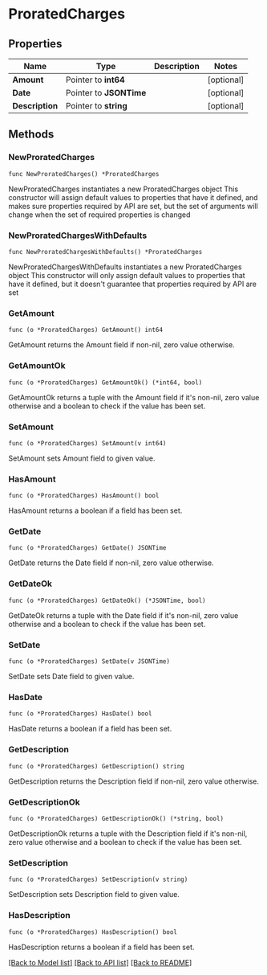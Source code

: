 # ProratedCharges

## Properties

Name | Type | Description | Notes
------------ | ------------- | ------------- | -------------
**Amount** | Pointer to **int64** |  | [optional] 
**Date** | Pointer to **JSONTime** |  | [optional] 
**Description** | Pointer to **string** |  | [optional] 

## Methods

### NewProratedCharges

`func NewProratedCharges() *ProratedCharges`

NewProratedCharges instantiates a new ProratedCharges object
This constructor will assign default values to properties that have it defined,
and makes sure properties required by API are set, but the set of arguments
will change when the set of required properties is changed

### NewProratedChargesWithDefaults

`func NewProratedChargesWithDefaults() *ProratedCharges`

NewProratedChargesWithDefaults instantiates a new ProratedCharges object
This constructor will only assign default values to properties that have it defined,
but it doesn't guarantee that properties required by API are set

### GetAmount

`func (o *ProratedCharges) GetAmount() int64`

GetAmount returns the Amount field if non-nil, zero value otherwise.

### GetAmountOk

`func (o *ProratedCharges) GetAmountOk() (*int64, bool)`

GetAmountOk returns a tuple with the Amount field if it's non-nil, zero value otherwise
and a boolean to check if the value has been set.

### SetAmount

`func (o *ProratedCharges) SetAmount(v int64)`

SetAmount sets Amount field to given value.

### HasAmount

`func (o *ProratedCharges) HasAmount() bool`

HasAmount returns a boolean if a field has been set.

### GetDate

`func (o *ProratedCharges) GetDate() JSONTime`

GetDate returns the Date field if non-nil, zero value otherwise.

### GetDateOk

`func (o *ProratedCharges) GetDateOk() (*JSONTime, bool)`

GetDateOk returns a tuple with the Date field if it's non-nil, zero value otherwise
and a boolean to check if the value has been set.

### SetDate

`func (o *ProratedCharges) SetDate(v JSONTime)`

SetDate sets Date field to given value.

### HasDate

`func (o *ProratedCharges) HasDate() bool`

HasDate returns a boolean if a field has been set.

### GetDescription

`func (o *ProratedCharges) GetDescription() string`

GetDescription returns the Description field if non-nil, zero value otherwise.

### GetDescriptionOk

`func (o *ProratedCharges) GetDescriptionOk() (*string, bool)`

GetDescriptionOk returns a tuple with the Description field if it's non-nil, zero value otherwise
and a boolean to check if the value has been set.

### SetDescription

`func (o *ProratedCharges) SetDescription(v string)`

SetDescription sets Description field to given value.

### HasDescription

`func (o *ProratedCharges) HasDescription() bool`

HasDescription returns a boolean if a field has been set.


[[Back to Model list]](../README.md#documentation-for-models) [[Back to API list]](../README.md#documentation-for-api-endpoints) [[Back to README]](../README.md)


